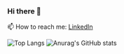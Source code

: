 ### Hi there 👋
📫 How to reach me: [LinkedIn](https://www.linkedin.com/in/hussam-m/)
<!--
**hMRZQ21/hMRZQ21** is a ✨ _special_ ✨ repository because its `README.md` (this file) appears on your GitHub profile.

Here are some ideas to get you started:

- 🔭 I’m currently working on 
- 🌱 I’m currently learning ...
- 👯 I’m looking to collaborate on ...
- 🤔 I’m looking for help with ...
- 💬 Ask me about ...
- 📫 How to reach me: ...
- 😄 Pronouns: ...
- ⚡ Fun fact: ...
-->

![Top Langs](https://github-readme-stats.vercel.app/api/top-langs/?username=hMRZQ21&theme=tokyonight)
![Anurag's GitHub stats](https://github-readme-stats.vercel.app/api?username=hMRZQ21&count_private=true&show_icons=true&theme=radical)

